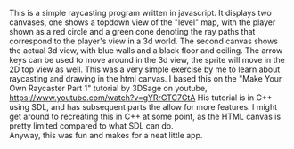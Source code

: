 This is a simple raycasting program written in javascript.  It displays two canvases, one shows a topdown view of the "level" map,
with the player shown as a red circle and a green cone denoting the ray paths that correspond to the player's view in a 3d world.
The second canvas shows the actual 3d view, with blue walls and a black floor and ceiling.
The arrow keys can be used to move around in the 3d view, the sprite will move in the 2D top view as well.
This was a very simple exercise by me to learn about raycasting and drawing in the html canvas.
I based this on the "Make Your Own Raycaster Part 1" tutorial by 3DSage on youtube, https://www.youtube.com/watch?v=gYRrGTC7GtA
His tutorial is in C++ using SDL, and has subsequent parts the allow for more features.  I might get around to recreating
this in C++ at some point, as the HTML canvas is pretty limited compared to what SDL can do.  
Anyway, this was fun and makes for a neat little app.
